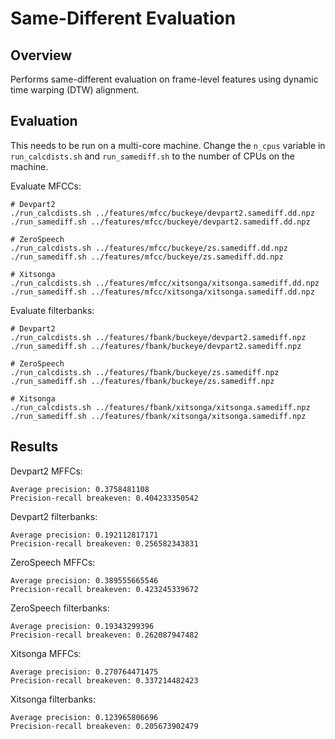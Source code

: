 Same-Different Evaluation
=========================


Overview
--------
Performs same-different evaluation on frame-level features using dynamic time
warping (DTW) alignment.


Evaluation
----------
This needs to be run on a multi-core machine. Change the `n_cpus` variable in
`run_calcdists.sh` and `run_samediff.sh` to the number of CPUs on the machine.

Evaluate MFCCs:

    # Devpart2
    ./run_calcdists.sh ../features/mfcc/buckeye/devpart2.samediff.dd.npz
    ./run_samediff.sh ../features/mfcc/buckeye/devpart2.samediff.dd.npz

    # ZeroSpeech
    ./run_calcdists.sh ../features/mfcc/buckeye/zs.samediff.dd.npz
    ./run_samediff.sh ../features/mfcc/buckeye/zs.samediff.dd.npz

    # Xitsonga
    ./run_calcdists.sh ../features/mfcc/xitsonga/xitsonga.samediff.dd.npz
    ./run_samediff.sh ../features/mfcc/xitsonga/xitsonga.samediff.dd.npz

Evaluate filterbanks:

    # Devpart2
    ./run_calcdists.sh ../features/fbank/buckeye/devpart2.samediff.npz
    ./run_samediff.sh ../features/fbank/buckeye/devpart2.samediff.npz

    # ZeroSpeech
    ./run_calcdists.sh ../features/fbank/buckeye/zs.samediff.npz
    ./run_samediff.sh ../features/fbank/buckeye/zs.samediff.npz

    # Xitsonga
    ./run_calcdists.sh ../features/fbank/xitsonga/xitsonga.samediff.npz
    ./run_samediff.sh ../features/fbank/xitsonga/xitsonga.samediff.npz


Results
-------
Devpart2 MFFCs:

    Average precision: 0.3758481108
    Precision-recall breakeven: 0.404233350542

Devpart2 filterbanks:

    Average precision: 0.192112817171
    Precision-recall breakeven: 0.256582343831

ZeroSpeech MFFCs:

    Average precision: 0.389555665546
    Precision-recall breakeven: 0.423245339672

ZeroSpeech filterbanks:

    Average precision: 0.19343299396
    Precision-recall breakeven: 0.262087947482
    
Xitsonga MFFCs:

    Average precision: 0.270764471475
    Precision-recall breakeven: 0.337214482423

Xitsonga filterbanks:

    Average precision: 0.123965806696
    Precision-recall breakeven: 0.205673902479
